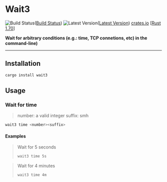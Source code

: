 # Wait3

![Build Status]([Build Status])
![Latest Version]([Latest Version])
[crates.io]([crates.io])
[[Rust 1.70]]

[Build Status]: https://github.com/github-py/wait3/actions/workflows/rust.yml/badge.svg
[Latest Version]: https://img.shields.io/crates/v/wait3.svg
[crates.io]: https://img.shields.io/crates/v/wait3.svg
[Rust 1.70]: https://blog.rust-lang.org/2023/06/01/Rust-1.70.0.html

**Wait for arbitrary conditions (e.g.: time, TCP connetions, etc) in the command-line)**

---


## Installation


```bash
cargo install wait3
```

## Usage


### Wait for time

> number: a valid integer
> suffix: smh

```bash
wait3 time <number><suffix>
```

#### Examples

> Wait for 5 seconds
>
> ```bash
> wait3 time 5s
> ```

> Wait for 4 minutes
>
> ```bash
> wait3 time 4m
> ```
